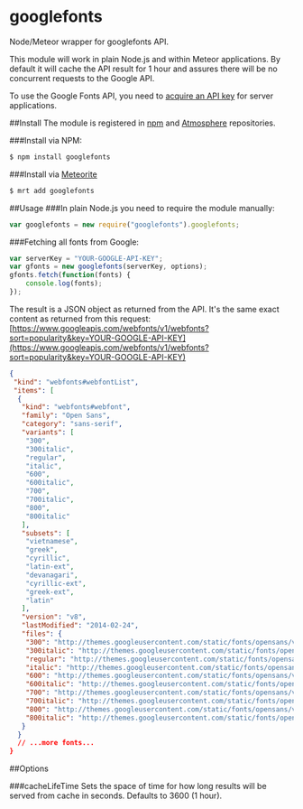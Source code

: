 googlefonts
================

Node/Meteor wrapper for googlefonts API. 

This module will work in plain Node.js and within Meteor applications. By default it will cache the API result for 1 hour and assures there will be no concurrent requests to the Google API.

To use the Google Fonts API, you need to [acquire an API key](https://developers.google.com/fonts/docs/developer_api#Auth) for server applications.

##Install
The module is registered in [npm](https://www.npmjs.org/package/googlefonts) and [Atmosphere](https://atmospherejs.com/package/googlefonts) repositories.

###Install via NPM:
``` sh
$ npm install googlefonts
```

###Install via [Meteorite](http://oortcloud.github.io/meteorite/)

``` sh
$ mrt add googlefonts
```


##Usage
###In plain Node.js you need to require the module manually:
``` JavaScript
var googlefonts = new require("googlefonts").googlefonts;
```

###Fetching all fonts from Google:
``` JavaScript
var serverKey = "YOUR-GOOGLE-API-KEY";
var gfonts = new googlefonts(serverKey, options);
gfonts.fetch(function(fonts) {
	console.log(fonts);
});
```

The result is a JSON object as returned from the API. It's the same exact content as returned from this request: [https://www.googleapis.com/webfonts/v1/webfonts?sort=popularity&key=YOUR-GOOGLE-API-KEY](https://www.googleapis.com/webfonts/v1/webfonts?sort=popularity&key=YOUR-GOOGLE-API-KEY)

```JSON
{
 "kind": "webfonts#webfontList",
 "items": [
  {
   "kind": "webfonts#webfont",
   "family": "Open Sans",
   "category": "sans-serif",
   "variants": [
    "300",
    "300italic",
    "regular",
    "italic",
    "600",
    "600italic",
    "700",
    "700italic",
    "800",
    "800italic"
   ],
   "subsets": [
    "vietnamese",
    "greek",
    "cyrillic",
    "latin-ext",
    "devanagari",
    "cyrillic-ext",
    "greek-ext",
    "latin"
   ],
   "version": "v8",
   "lastModified": "2014-02-24",
   "files": {
    "300": "http://themes.googleusercontent.com/static/fonts/opensans/v8/DXI1ORHCpsQm3Vp6mXoaTS3USBnSvpkopQaUR-2r7iU.ttf",
    "300italic": "http://themes.googleusercontent.com/static/fonts/opensans/v8/PRmiXeptR36kaC0GEAetxi9-WlPSxbfiI49GsXo3q0g.ttf",
    "regular": "http://themes.googleusercontent.com/static/fonts/opensans/v8/IgZJs4-7SA1XX_edsoXWog.ttf",
    "italic": "http://themes.googleusercontent.com/static/fonts/opensans/v8/O4NhV7_qs9r9seTo7fnsVKCWcynf_cDxXwCLxiixG1c.ttf",
    "600": "http://themes.googleusercontent.com/static/fonts/opensans/v8/MTP_ySUJH_bn48VBG8sNSi3USBnSvpkopQaUR-2r7iU.ttf",
    "600italic": "http://themes.googleusercontent.com/static/fonts/opensans/v8/PRmiXeptR36kaC0GEAetxpZ7xm-Bj30Bj2KNdXDzSZg.ttf",
    "700": "http://themes.googleusercontent.com/static/fonts/opensans/v8/k3k702ZOKiLJc3WVjuplzC3USBnSvpkopQaUR-2r7iU.ttf",
    "700italic": "http://themes.googleusercontent.com/static/fonts/opensans/v8/PRmiXeptR36kaC0GEAetxne1Pd76Vl7zRpE7NLJQ7XU.ttf",
    "800": "http://themes.googleusercontent.com/static/fonts/opensans/v8/EInbV5DfGHOiMmvb1Xr-hi3USBnSvpkopQaUR-2r7iU.ttf",
    "800italic": "http://themes.googleusercontent.com/static/fonts/opensans/v8/PRmiXeptR36kaC0GEAetxg89PwPrYLaRFJ-HNCU9NbA.ttf"
   }
  }
  // ...more fonts...
}
```

##Options

###cacheLifeTime
Sets the space of time for how long results will be served from cache in seconds. Defaults to 3600 (1 hour).